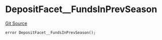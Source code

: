 # DepositFacet__FundsInPrevSeason
[Git Source](https://github.com/VaporFi/liquid-staking/blob/3b515db4cbed442e9d462b37141dae8e14c9c9d0/src/facets/DepositFacet.sol)


```solidity
error DepositFacet__FundsInPrevSeason();
```

